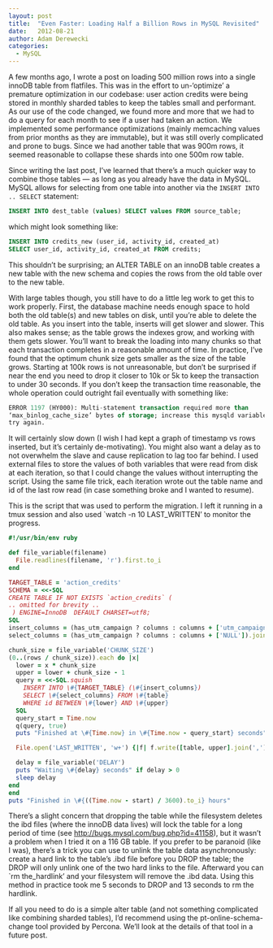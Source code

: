 ```yaml
---
layout: post
title:  "Even Faster: Loading Half a Billion Rows in MySQL Revisited"
date:   2012-08-21
author: Adam Derewecki
categories:
  - MySQL
---
```


A few months ago, I wrote a post on loading 500 million rows into a single
innoDB table from flatfiles. This was in the effort to un-‘optimize’ a premature
optimization in our codebase: user action credits were being stored in monthly
sharded tables to keep the tables small and performant. As our use of the code
changed, we found more and more that we had to do a query for each month to see
if a user had taken an action. We implemented some performance optimizations
(mainly memcaching values from prior months as they are immutable), but it was
still overly complicated and prone to bugs. Since we had another table that was
900m rows, it seemed reasonable to collapse these shards into one 500m row
table.

Since writing the last post, I’ve learned that there’s a much quicker way to
combine those tables — as long as you already have the data in MySQL. MySQL
allows for selecting from one table into another via the `INSERT INTO ..
SELECT` statement:

```sql
INSERT INTO dest_table (values) SELECT values FROM source_table;
```

which might look something like:

```sql
INSERT INTO credits_new (user_id, activity_id, created_at)
SELECT user_id, activity_id, created_at FROM credits;
```

This shouldn’t be surprising; an ALTER TABLE on an innoDB table creates a new
table with the new schema and copies the rows from the old table over to the
new table.

With large tables though, you still have to do a little leg work to get this to
work properly. First, the database machine needs enough space to hold both the
old table(s) and new tables on disk, until you’re able to delete the old table.
As you insert into the table, inserts will get slower and slower. This also
makes sense; as the table grows the indexes grow, and working with them gets
slower. You’ll want to break the loading into many chunks so that each
transaction completes in a reasonable amount of time. In practice, I’ve found
that the optimum chunk size gets smaller as the size of the table grows.
Starting at 100k rows is not unreasonable, but don’t be surprised if near the
end you need to drop it closer to 10k or 5k to keep the transaction to under 30
seconds. If you don’t keep the transaction time reasonable, the whole operation
could outright fail eventually with something like:

```sql
ERROR 1197 (HY000): Multi-statement transaction required more than
‘max_binlog_cache_size’ bytes of storage; increase this mysqld variable and
try again.
```

It will certainly slow down (I wish I had kept a graph of timestamp vs rows
inserted, but it’s certainly de-motivating). You might also want a delay as to
not overwhelm the slave and cause replication to lag too far behind. I used
external files to store the values of both variables that were read from disk at
each iteration, so that I could change the values without interrupting the
script. Using the same file trick, each iteration wrote out the table name and
id of the last row read (in case something broke and I wanted to resume).

This is the script that was used to perform the migration. I left it running in
a tmux session and also used `watch -n 10 LAST_WRITTEN’ to monitor the progress.

```ruby
#!/usr/bin/env ruby

def file_variable(filename)
  File.readlines(filename, 'r').first.to_i
end

TARGET_TABLE = 'action_credits'
SCHEMA = <<-SQL
CREATE TABLE IF NOT EXISTS `action_credits` (
.. omitted for brevity ..
 ) ENGINE=InnoDB  DEFAULT CHARSET=utf8;
SQL
insert_columns = (has_utm_campaign ? columns : columns + ['utm_campaign']).join ','
select_columns = (has_utm_campaign ? columns : columns + ['NULL']).join ','

chunk_size = file_variable('CHUNK_SIZE')
(0..(rows / chunk_size)).each do |x|
  lower = x * chunk_size
  upper = lower + chunk_size - 1
  query = <<-SQL.squish
    INSERT INTO \#{TARGET_TABLE} (\#{insert_columns})
    SELECT \#{select_columns} FROM \#{table}
    WHERE id BETWEEN \#{lower} AND \#{upper}
  SQL
  query_start = Time.now
  q(query, true)
  puts "Finished at \#{Time.now} in \#{Time.now - query_start} seconds"

  File.open('LAST_WRITTEN', 'w+') {|f| f.write([table, upper].join(','))}

  delay = file_variable('DELAY')
  puts "Waiting \#{delay} seconds" if delay > 0
  sleep delay
end
end
puts "Finished in \#{((Time.now - start) / 3600).to_i} hours"
```

There’s a slight concern that dropping the table while the filesystem deletes
the ibd files (where the innoDB data lives) will lock the table for a long
period of time (see http://bugs.mysql.com/bug.php?id=41158), but it wasn’t a
problem when I tried it on a 116 GB table. If you prefer to be paranoid (like I
was), there’s a trick you can use to unlink the table data asynchronously:
create a hard link to the table’s .ibd file before you DROP the table; the DROP
will only unlink one of the two hard links to the file. Afterward you can `rm
the_hardlink’ and your filesystem will remove the .ibd data. Using this method
in practice took me 5 seconds to DROP and 13 seconds to rm the hardlink.

If all you need to do is a simple alter table (and not something complicated
like combining sharded tables), I’d recommend using the pt-online-schema-change
tool provided by Percona. We’ll look at the details of that tool in a future
post.

